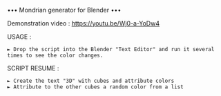••• Mondrian generator for Blender •••

Demonstration video : https://youtu.be/Wj0-a-YoDw4

USAGE :

    ► Drop the script into the Blender "Text Editor" and run it several times to see the color changes.
  
  SCRIPT RESUME :
  
    ► Create the text "3D" with cubes and attribute colors
    ► Attribute to the other cubes a random color from a list
  
    
